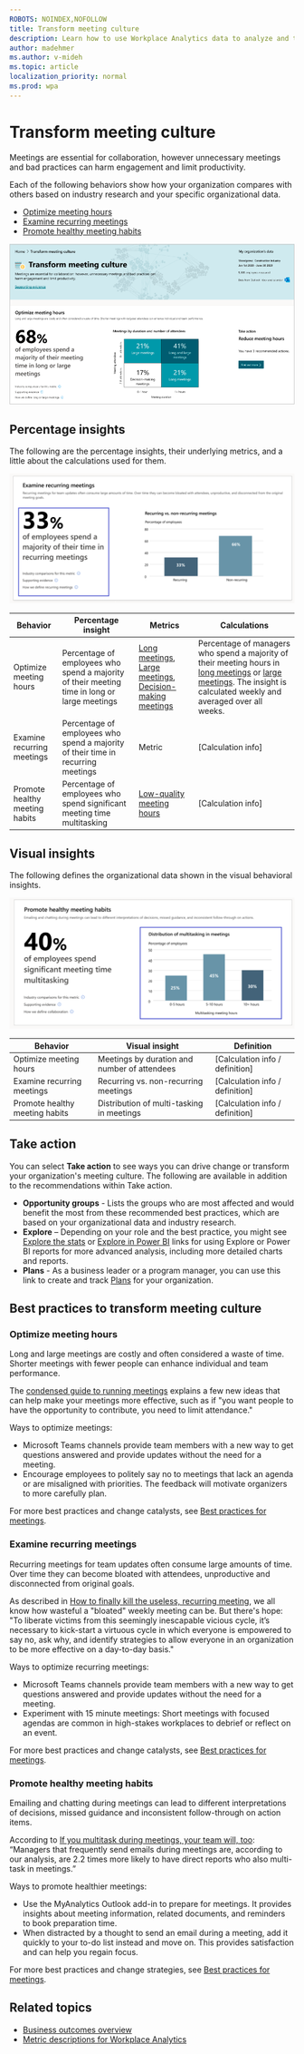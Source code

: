 ```yaml
---
ROBOTS: NOINDEX,NOFOLLOW
title: Transform meeting culture
description: Learn how to use Workplace Analytics data to analyze and transform your organization's meeting culture
author: madehmer
ms.author: v-mideh
ms.topic: article
localization_priority: normal 
ms.prod: wpa
---
```


# Transform meeting culture

Meetings are essential for collaboration, however unnecessary meetings and bad practices can harm engagement and limit productivity.

Each of the following behaviors show how your organization compares with others based on industry research and your specific organizational data.

* [Optimize meeting hours](#optimize-meeting-hours)
* [Examine recurring meetings](#examine-recurring-meetings)
* [Promote healthy meeting habits](#promote-healthy-meeting-habits)

![Transform meeting culture page](../images/wpa/use/transform-meetings.png)

## Percentage insights

The following are the percentage insights, their underlying metrics, and a little about the calculations used for them.

![Transform meetings examine recurring meetings](../images/wpa/use/trans-meet-examine-recurring.png)

|Behavior |Percentage insight | Metrics |Calculations |
|---------|--------|--------------------|----------------------|
|Optimize meeting hours |Percentage of employees who spend a majority of their meeting time in long or large meetings |[Long meetings](glossary.md#long-meeting-define), [Large meetings](glossary.md#large-meeting-define), [Decision-making meetings](glossary.md#decision-making-meeting-define) | Percentage of managers who spend a majority of their meeting hours in [long meetings](glossary.md#long-meeting-define) or [large meetings](glossary.md#large-meeting-define). The insight is calculated weekly and averaged over all weeks.  |
|Examine recurring meetings |Percentage of employees who spend a majority of their time in recurring meetings | Metric |\[Calculation info\] |
|Promote healthy meeting habits |Percentage of employees who spend significant meeting time multitasking |[Low-quality meeting hours](metric-definitions.md#low-quality-meeting-hours-define)  | \[Calculation info\] |

## Visual insights

The following defines the organizational data shown in the visual behavioral insights.

![Transform meetings promote healthy meeting habits](../images/wpa/use/trans-meet-promote-healthy.png)

|Behavior |Visual insight | Definition |
|---------|--------|----------------------|
|Optimize meeting hours  | Meetings by duration and number of attendees  | [Calculation info / definition\] |
|Examine recurring meetings | Recurring vs. non-recurring meetings  | [Calculation info / definition\] |
|Promote healthy meeting habits | Distribution of multi-tasking in meetings  | [Calculation info / definition\] |

## Take action

You can select **Take action** to see ways you can drive change or transform your organization's meeting culture. The following are available in addition to the recommendations within Take action.

* **Opportunity groups** - Lists the groups who are most affected and would benefit the most from these recommended best practices, which are based on your organizational data and industry research.
* **Explore**  – Depending on your role and the best practice, you might see [Explore the stats](explore-intro.md) or [Explore in Power BI](../tutorials/power-bi-intro.md) links for using Explore or Power BI reports for more advanced analysis, including more detailed charts and reports.
* **Plans** - As a business leader or a program manager, you can use this link to create and track [Plans](../Tutorials/solutionsv2-intro.md) for your organization.

## Best practices to transform meeting culture

### Optimize meeting hours

Long and large meetings are costly and often considered a waste of time. Shorter meetings with fewer people can enhance individual and team performance.

The [condensed guide to running meetings](https://insights.office.com/collaboration/how-to-run-effective-meetings-and-stop-wasting-time/) explains a few new ideas that can help make your meetings more effective, such as if "you want people to have the opportunity to contribute, you need to limit attendance."

Ways to optimize meetings:

* Microsoft Teams channels provide team members with a new way to get questions answered and provide updates without the need for a meeting.  
* Encourage employees to politely say no to meetings that lack an agenda or are misaligned with priorities. The feedback will motivate organizers to more carefully plan.

For more best practices and change catalysts, see [Best practices for meetings](../tutorials/gm-meetings.md).

### Examine recurring meetings

Recurring meetings for team updates often consume large amounts of time. Over time they can become bloated with attendees, unproductive and disconnected from original goals.

As described in [How to finally kill the useless, recurring meeting](https://insights.office.com/digital-transformation/how-to-finally-kill-the-useless-recurring-meeting/), we all know how wasteful a "bloated" weekly meeting can be. But there's hope: "To liberate victims from this seemingly inescapable vicious cycle, it’s necessary to kick-start a virtuous cycle in which everyone is empowered to say no, ask why, and identify strategies to allow everyone in an organization to be more effective on a day-to-day basis."

Ways to optimize recurring meetings:

* Microsoft Teams channels provide team members with a new way to get questions answered and provide updates without the need for a meeting.  
* Experiment with 15 minute meetings: Short meetings with focused agendas are common in high-stakes workplaces to debrief or reflect on an event.

For more best practices and change catalysts, see [Best practices for meetings](../tutorials/gm-meetings.md).

### Promote healthy meeting habits

Emailing and chatting during meetings can lead to different interpretations of decisions, missed guidance and inconsistent follow-through on action items.

According to [If you multitask during meetings, your team will, too](https://insights.office.com/productivity/multitask-meetings-team-will/): “Managers that frequently send emails during meetings are, according to our analysis, are 2.2 times more likely to have direct reports who also multi-task in meetings.”

Ways to promote healthier meetings:

* Use the MyAnalytics Outlook add-in to prepare for meetings. It provides insights about meeting information, related documents, and reminders to book preparation time.
* When distracted by a thought to send an email during a meeting, add it quickly to your to-do list instead and move on. This provides satisfaction and can help you regain focus.

For more best practices and change strategies, see [Best practices for meetings](../tutorials/gm-meetings.md).

## Related topics

* [Business outcomes overview](insights.md)
* [Metric descriptions for Workplace Analytics](metric-definitions.md)
